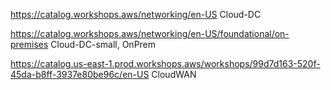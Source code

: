 
https://catalog.workshops.aws/networking/en-US
Cloud-DC

https://catalog.workshops.aws/networking/en-US/foundational/on-premises
Cloud-DC-small, OnPrem

https://catalog.us-east-1.prod.workshops.aws/workshops/99d7d163-520f-45da-b8ff-3937e80be96c/en-US
CloudWAN

